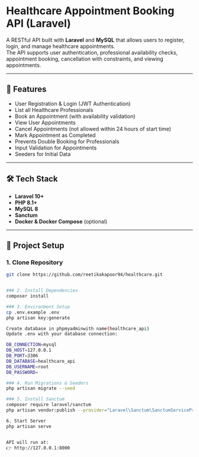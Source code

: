 # Healthcare Appointment Booking API (Laravel)

A RESTful API built with **Laravel** and **MySQL** that allows users to register, login, and manage healthcare appointments.  
The API supports user authentication, professional availability checks, appointment booking, cancellation with constraints, and viewing appointments.

---

## 🚀 Features
- User Registration & Login (JWT Authentication)
- List all Healthcare Professionals
- Book an Appointment (with availability validation)
- View User Appointments
- Cancel Appointments (not allowed within 24 hours of start time)
- Mark Appointment as Completed
- Prevents Double Booking for Professionals
- Input Validation for Appointments
- Seeders for Initial Data

---

## 🛠️ Tech Stack
- **Laravel 10+**
- **PHP 8.1+**
- **MySQL 8**
- **Sanctum**
- **Docker & Docker Compose** (optional)

---

## 📂 Project Setup

### 1. Clone Repository
```bash
git clone https://github.com/reetikakapoor94/healthcare.git


### 2. Install Dependencies
composer install

### 3. Environment Setup
cp .env.example .env
php artisan key:generate

Create database in phpmyadminwith name(healthcare_api)
Update .env with your database connection:

DB_CONNECTION=mysql
DB_HOST=127.0.0.1
DB_PORT=3306
DB_DATABASE=healthcare_api
DB_USERNAME=root
DB_PASSWORD=

### 4. Run Migrations & Seeders
php artisan migrate --seed

### 5. Install Sanctum
composer require laravel/sanctum
php artisan vendor:publish --provider="Laravel\Sanctum\SanctumServiceProvider"

6. Start Server
php artisan serve


API will run at:
👉 http://127.0.0.1:8000






